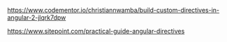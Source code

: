https://www.codementor.io/christiannwamba/build-custom-directives-in-angular-2-jlqrk7dpw

https://www.sitepoint.com/practical-guide-angular-directives